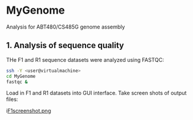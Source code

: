 # MyGenome
Analysis for ABT480/CS485G genome assembly

## 1. Analysis of sequence quality
THe F1 and R1 sequence datasets were analyzed using FASTQC:
```bash
ssh -Y <user@virtualmachine>
cd MyGenome
fastqc &
```
Load in F1 and R1 datasets into GUI interface.
Take screen shots of output files:

i[F1screenshot.png](/data/F1screenshot.png)
